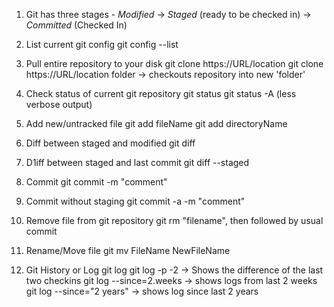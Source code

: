 1. Git has three stages - *Modified* -> *Staged* (ready to be checked in) -> *Committed* (Checked In)

2. List current git config
   git config --list
   
3. Pull entire repository to your disk
   git clone https://URL/location
   git clone https://URL/location folder -> checkouts repository into new 'folder'
   
4. Check status of current git repository
   git status
   git status -A (less verbose output) 
   
5. Add new/untracked file
   git add fileName
   git add directoryName
   
6. Diff between staged and modified
   git diff

7. D1iff between staged and last commit
   git diff --staged
   
8. Commit
   git commit -m "comment"
   
9. Commit without staging
   git commit -a -m "comment"
   
10. Remove file from git repository
    git rm "filename", then followed by usual commit
	
11. Rename/Move file
    git mv FileName NewFileName
	
12. Git History or Log
    git log
	git log -p -2 -> Shows the difference of the last two checkins
	git log --since=2.weeks -> shows logs from last 2 weeks
	git log --since="2 years" -> shows log since last 2 years

